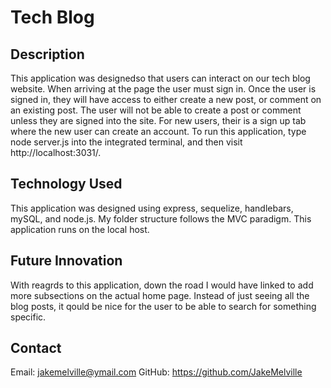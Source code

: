 # Tech Blog

## Description 
This application was designedso that users can interact on our tech blog website. When arriving at the page the user must sign in. Once the user is signed in, they will have access to either create a new post, or comment on an existing post. The user will not be able to create a post or comment unless they are signed into the site. For new users, their is a sign up tab where the new user can create an account. To run this application, type node server.js into the integrated terminal, and then visit http://localhost:3031/.

## Technology Used
This application was designed using express, sequelize, handlebars, mySQL, and node.js. My folder structure follows the MVC paradigm. This application runs on the local host. 

## Future Innovation
With reagrds to this application, down the road I would have linked to add more subsections on the actual home page. Instead of just seeing all the blog posts, it qould be nice for the user to be able to search for something specific. 

## Contact
Email: jakemelville@ymail.com
GitHub: https://github.com/JakeMelville